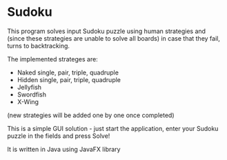 # Sudoku

This program solves input Sudoku puzzle using human strategies and (since these strategies are unable to solve all boards) in case that they fail, turns to backtracking.

The implemented strateges are:
* Naked single, pair, triple, quadruple
* Hidden single, pair, triple, quadruple
* Jellyfish
* Swordfish
* X-Wing

(new strategies will be added one by one once completed)

This is a simple GUI solution - just start the application, enter your Sudoku puzzle in the fields and press Solve!

It is written in Java using JavaFX library

